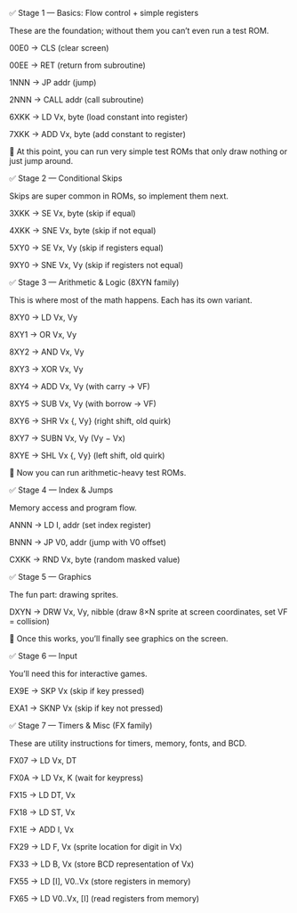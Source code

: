 ✅ Stage 1 — Basics: Flow control + simple registers

These are the foundation; without them you can’t even run a test ROM.

00E0 → CLS (clear screen)

00EE → RET (return from subroutine)

1NNN → JP addr (jump)

2NNN → CALL addr (call subroutine)

6XKK → LD Vx, byte (load constant into register)

7XKK → ADD Vx, byte (add constant to register)

🔹 At this point, you can run very simple test ROMs that only draw nothing or just jump around.

✅ Stage 2 — Conditional Skips

Skips are super common in ROMs, so implement them next.

3XKK → SE Vx, byte (skip if equal)

4XKK → SNE Vx, byte (skip if not equal)

5XY0 → SE Vx, Vy (skip if registers equal)

9XY0 → SNE Vx, Vy (skip if registers not equal)

✅ Stage 3 — Arithmetic & Logic (8XYN family)

This is where most of the math happens. Each has its own variant.

8XY0 → LD Vx, Vy

8XY1 → OR Vx, Vy

8XY2 → AND Vx, Vy

8XY3 → XOR Vx, Vy

8XY4 → ADD Vx, Vy (with carry → VF)

8XY5 → SUB Vx, Vy (with borrow → VF)

8XY6 → SHR Vx {, Vy} (right shift, old quirk)

8XY7 → SUBN Vx, Vy (Vy − Vx)

8XYE → SHL Vx {, Vy} (left shift, old quirk)

🔹 Now you can run arithmetic-heavy test ROMs.

✅ Stage 4 — Index & Jumps

Memory access and program flow.

ANNN → LD I, addr (set index register)

BNNN → JP V0, addr (jump with V0 offset)

CXKK → RND Vx, byte (random masked value)

✅ Stage 5 — Graphics

The fun part: drawing sprites.

DXYN → DRW Vx, Vy, nibble (draw 8×N sprite at screen coordinates, set VF = collision)

🔹 Once this works, you’ll finally see graphics on the screen.

✅ Stage 6 — Input

You’ll need this for interactive games.

EX9E → SKP Vx (skip if key pressed)

EXA1 → SKNP Vx (skip if key not pressed)

✅ Stage 7 — Timers & Misc (FX family)

These are utility instructions for timers, memory, fonts, and BCD.

FX07 → LD Vx, DT

FX0A → LD Vx, K (wait for keypress)

FX15 → LD DT, Vx

FX18 → LD ST, Vx

FX1E → ADD I, Vx

FX29 → LD F, Vx (sprite location for digit in Vx)

FX33 → LD B, Vx (store BCD representation of Vx)

FX55 → LD [I], V0..Vx (store registers in memory)

FX65 → LD V0..Vx, [I] (read registers from memory)